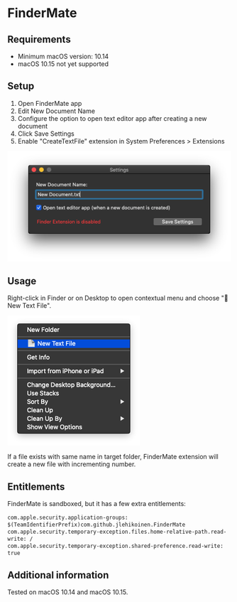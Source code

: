 # FinderMate

## Requirements

- Minimum macOS version: 10.14
- macOS 10.15 not yet supported

## Setup

1. Open FinderMate app
2. Edit New Document Name
3. Configure the option to open text editor app after creating a new document
4. Click Save Settings
5. Enable "CreateTextFile" extension in System Preferences > Extensions

![Settings](settings.png)

## Usage

Right-click in Finder or on Desktop to open contextual menu and choose "📄 New Text File".

![Contextual menu](contextual-menu.png)

If a file exists with same name in target folder, FinderMate extension will create a new file with incrementing number.

## Entitlements

FinderMate is sandboxed, but it has a few extra entitlements:

```
com.apple.security.application-groups: $(TeamIdentifierPrefix)com.github.jlehikoinen.FinderMate
com.apple.security.temporary-exception.files.home-relative-path.read-write: /
com.apple.security.temporary-exception.shared-preference.read-write: true
```

## Additional information

Tested on macOS 10.14 and macOS 10.15.